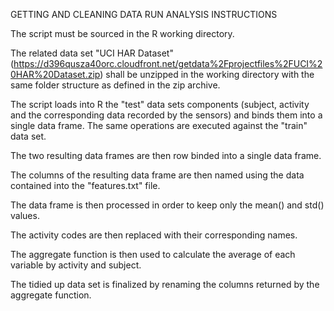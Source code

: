 GETTING AND CLEANING DATA
RUN ANALYSIS INSTRUCTIONS

The script must be sourced in the R working directory.

The related data set "UCI HAR Dataset" (https://d396qusza40orc.cloudfront.net/getdata%2Fprojectfiles%2FUCI%20HAR%20Dataset.zip) shall be unzipped in the working directory with the same folder structure as defined in the zip archive.

The script loads into R the "test" data sets components (subject, activity and the corresponding data recorded by the sensors) and binds them into a single data frame.
The same operations are executed against the "train" data set.

The two resulting data frames are then row binded into a single data frame.

The columns of the resulting data frame are then named using the data contained into the "features.txt" file.

The data frame is then processed in order to keep only the mean() and std() values.

The activity codes are then replaced with their corresponding names.

The aggregate function is then used to calculate the average of each variable by activity and subject.

The tidied up data set is finalized by renaming the columns returned by the aggregate function.
